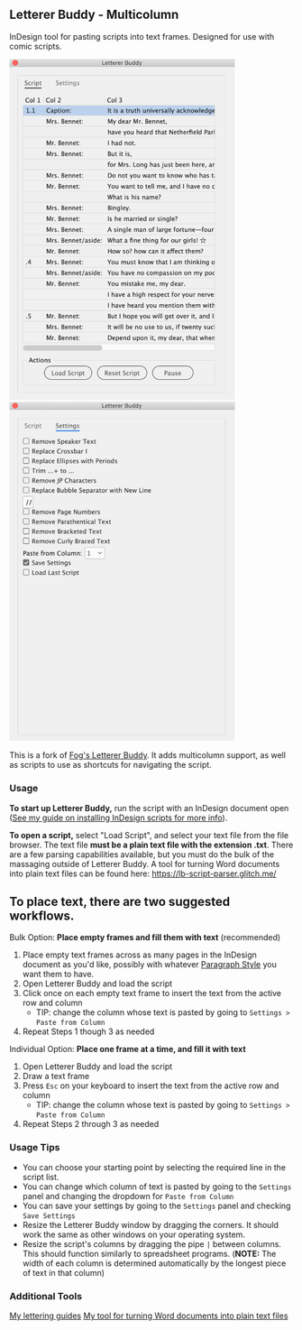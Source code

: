## Letterer Buddy - Multicolumn

InDesign tool for pasting scripts into text frames. Designed for use with comic scripts. 

<img src="https://raw.githubusercontent.com/saraoswald/Letterer-Buddy-Multicolumn/master/resources/letterer-buddy-preview-tab1.png" width="400"> <img src="https://raw.githubusercontent.com/saraoswald/Letterer-Buddy-Multicolumn/master/resources/letterer-buddy-preview-tab2.png" width="400">

This is a fork of [Fog's Letterer Buddy](https://github.com/RisingFog/InDesign-Scripts). It adds multicolumn support, as well as scripts to use as shortcuts for navigating the script. 

### Usage
**To start up Letterer Buddy,** run the script with an InDesign document open ([See my guide on installing InDesign scripts for more info](https://github.com/saraoswald/Manga-Scripts#how-to-use-scripts-in-indesign)).

**To open a script,** select "Load Script", and select your text file from the file browser. The text file **must be a plain text file with the extension .txt**. There are a few parsing capabilities available, but you must do the bulk of the massaging outside of Letterer Buddy. A tool for turning Word documents into plain text files can be found here: https://lb-script-parser.glitch.me/

**To place text**, there are two suggested workflows. 
---
Bulk Option: **Place empty frames and fill them with text** (recommended)
1) Place empty text frames across as many pages in the InDesign document as you'd like, possibly with whatever [Paragraph Style](https://github.com/saraoswald/lettering-tutorials/wiki/Text-Placement-and-Balancing#formatting-text) you want them to have.
2) Open Letterer Buddy and load the script
3) Click once on each empty text frame to insert the text from the active row and column 
    - TIP: change the column whose text is pasted by going to `Settings > Paste from Column`
4) Repeat Steps 1 though 3 as needed

Individual Option: **Place one frame at a time, and fill it with text**
1) Open Letterer Buddy and load the script
2) Draw a text frame
3) Press `Esc` on your keyboard to insert the text from the active row and column 
    - TIP: change the column whose text is pasted by going to `Settings > Paste from Column`
4) Repeat Steps 2 through 3 as needed

### Usage Tips
- You can choose your starting point by selecting the required line in the script list.
- You can change which column of text is pasted by going to the `Settings` panel and changing the dropdown for `Paste from Column`
- You can save your settings by going to the `Settings` panel and checking `Save Settings`
- Resize the Letterer Buddy window by dragging the corners. It should work the same as other windows on your operating system. 
- Resize the script's columns by dragging the pipe `|` between columns. This should function similarly to spreadsheet programs. (**NOTE:** The width of each column is determined automatically by the longest piece of text in that column)

### Additional Tools
[My lettering guides](https://github.com/saraoswald/lettering-tutorials/wiki/Text-Placement-and-Balancing)
[My tool for turning Word documents into plain text files](https://lb-script-parser.glitch.me/)

